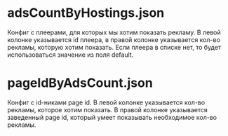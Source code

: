 # adsCountByHostings.json

Конфиг с плеерами, для которых мы хотим показать рекламу.
В левой колонке указывается id плеера, в правой колонке указывается кол-во рекламы, которую хотим показать.
Если плеера в списке нет, то будет использоваться значение из поля default.

# pageIdByAdsCount.json

Конфиг с id-никами page id.
В левой колонке указывается кол-во рекламы, которое хотим показать.
В правой колонке указывается заведенный page id, который умеет показывать необходимое кол-во рекламы.
